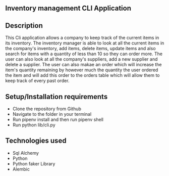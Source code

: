## Inventory management CLI Application

## Description
This Cli application allows a company to keep track of the current items in its inventory. The inventory manager is 
able to look at all the current items in the company's inventory, add items, delete items, update items and also
search for items with a quantity of less than 10 so they can order more. The user can also look at all the company's
suppliers, add a new supplier and delete a supplier. The user can also makae an order which will increase the item's
quantity remaining by however much the quantity the user ordered the item and will add this order to the orders table which will allow them to keep track of every past order.

## Setup/Installation requirements
* Clone the repository from Github
* Navigate to the folder in your terminal
* Run pipenv install and then run pipenv shell
* Run  python lib/cli.py

## Technologies used

* Sql Alchemy
* Python
* Python faker Library
* Alembic